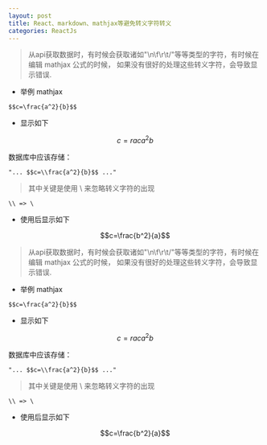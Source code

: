 ```yaml
---
layout: post
title: React、markdown、mathjax等避免转义字符转义
categories: ReactJs
---
```


> 从api获取数据时，有时候会获取诸如"\n\f\r\t\/"等等类型的字符，有时候在编辑 mathjax 公式的时候， 如果没有很好的处理这些转义字符，会导致显示错误.

- 举例 mathjax

```mathjax
$$c=\frac{a^2}{b}$$
```

- 显示如下

$$c=rac{a^2}{b}$$

数据库中应该存储： 

```
"... $$c=\\frac{a^2}{b}$$ ..."
```

> 其中关键是使用 \\ 来忽略转义字符的出现

```
\\ => \
```

- 使用后显示如下

$$c=\frac{b^2}{a}$$




> 从api获取数据时，有时候会获取诸如"\n\f\r\t\/"等等类型的字符，有时候在编辑 mathjax 公式的时候， 如果没有很好的处理这些转义字符，会导致显示错误.

- 举例 mathjax

```mathjax
$$c=\frac{a^2}{b}$$
```

- 显示如下

$$c=rac{a^2}{b}$$

数据库中应该存储： 

```
"... $$c=\\frac{a^2}{b}$$ ..."
```

> 其中关键是使用 \\ 来忽略转义字符的出现

```
\\ => \
```

- 使用后显示如下

$$c=\frac{b^2}{a}$$